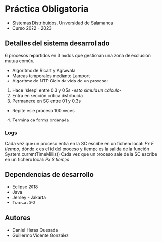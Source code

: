 # Práctica Obligatoria
* Sistemas Distribuidos, Universidad de Salamanca
* Curso 2022 - 2023

## Detalles del sistema desarrollado
6 procesos repartidos en 3 nodos que gestionan una zona de exclusión mutua común.
- Algoritmo de Ricart y Agrawala
- Marcas temporales mediante Lamport
- Algoritmo de NTP
Ciclo de vida de un proceso:
1. Hace 'sleep' entre 0.3 y 0.5s -_esto simula un cálculo_-
2. Entra en sección crítica distribuida
3. Permanece en SC entre 0.1 y 0.3s
* Repite este proceso 100 veces
4. Termina de forma ordenada
### Logs
Cada vez que un proceso entra en la SC escribe en un fichero local:
_Px E tiempo_, dónde x es el id del proceso y tiempo es la salida de la función System.currentTimeMillis()
Cada vez que un proceso sale de la SC escribe en un fichero local:
_Px S tiempo_

## Dependencias de desarrollo
* Eclipse 2018
* Java
* Jersey - Jakarta
* Tomcat 9.0

## Autores
* Daniel Heras Quesada
* Guillermo Vicente González
